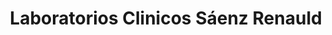 ---
title: "Laboratorios Clinicos Sáenz Renauld"
url: /pavas/laboratorios-clinicos-saenz-renauld/
shop: general
---
